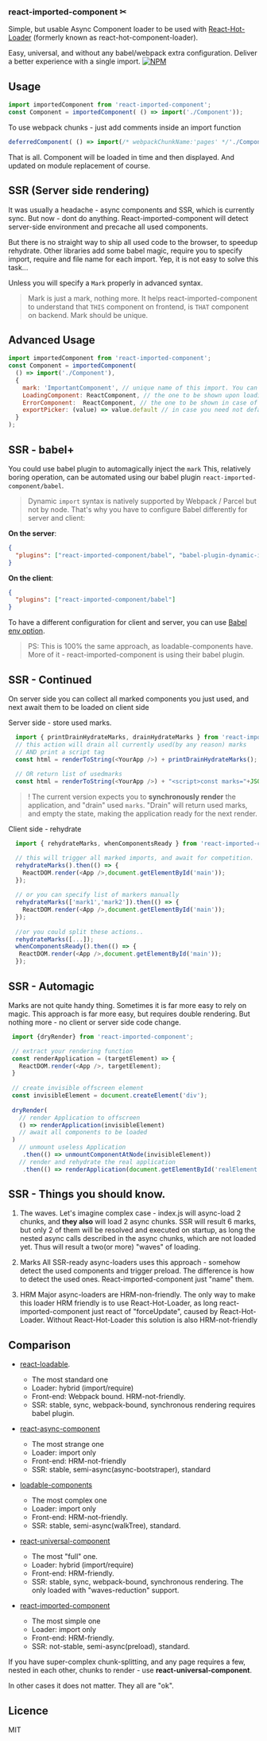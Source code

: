### react-imported-component ✂

Simple, but usable Async Component loader to be used with [React-Hot-Loader](https://github.com/gaearon/react-hot-loader) (formerly known as react-hot-component-loader).

Easy, universal, and without any babel/webpack extra configuration. 
Deliver a better experience with a single import.
[![NPM](https://nodei.co/npm/react-imported-component.png?downloads=true&stars=true)](https://nodei.co/npm/react-imported-component/)

## Usage

```javascript
import importedComponent from 'react-imported-component';
const Component = importedComponent( () => import('./Component'));
```
To use webpack chunks - just add comments inside an import function
```js
deferredComponent( () => import(/* webpackChunkName:'pages' */'./Component'));
```

That is all. Component will be loaded in time and then displayed. And updated on module replacement of course.

## SSR (Server side rendering)
It was usually a headache - async components and SSR, which is currently sync. 
But now - dont do anything. React-imported-component will detect server-side environment and precache all used components.

But there is no straight way to ship all used code to the browser, to speedup rehydrate. Other libraries add some babel magic,
require you to specify import, require and file name for each import. Yep, it is not easy to solve this task...

Unless you will specify a `Mark` properly in advanced syntax.
> Mark is just a mark, nothing more. 
It helps react-imported-component to understand that `THIS` component on frontend, is `THAT` component on backend.
Mark should be unique.

## Advanced Usage
```javascript
import importedComponent from 'react-imported-component';
const Component = importedComponent( 
  () => import('./Component'),
  {
    mark: 'ImportantComponent', // unique name of this import. You can't use __filename here!
    LoadingComponent: ReactComponent, // the one to be shown upon loading
    ErrorComponent:  ReactComponent, // the one to be shown in case of error
    exportPicker: (value) => value.default // in case you need not default export
  }
);
```

## SSR - babel+
You could use babel plugin to automagically inject the `mark`
This, relatively boring operation, can be automated using our babel plugin `react-imported-component/babel`.

>Dynamic `import` syntax is natively supported by Webpack / Parcel but not by node. That's why you have to configure Babel differently for server and client:

**On the server**:

```json
{
  "plugins": ["react-imported-component/babel", "babel-plugin-dynamic-import-node"]
}
```

**On the client**:

```json
{
  "plugins": ["react-imported-component/babel"]
}
```

To have a different configuration for client and server, you can use [Babel env option](https://babeljs.io/docs/usage/babelrc/#env-option).
> PS: This is 100% the same approach, as loadable-components have. More of it - react-imported-component is using their babel plugin.
 

## SSR - Continued
On server side you can collect all marked components you just used, and next await them to be loaded on client side

Server side - store used marks.
```js
  import { printDrainHydrateMarks, drainHydrateMarks } from 'react-imported-component';
  // this action will drain all currently used(by any reason) marks
  // AND print a script tag
  const html = renderToString(<YourApp />) + printDrainHydrateMarks();
  
  // OR return list of usedmarks
  const html = renderToString(<YourApp />) + "<script>const marks="+JSON.stringify(drainHydrateMarks())+"</script>";
```
>! The current version expects you to __synchronously render__ the application, and "drain" used `marks`.
"Drain" will return used marks, and empty the state, making the application ready for the next render.

Client side - rehydrate
```js
  import { rehydrateMarks, whenComponentsReady } from 'react-imported-component';

  // this will trigger all marked imports, and await for competition.
  rehydrateMarks().then(() => {
    ReactDOM.render(<App />,document.getElementById('main'));
  });
  
  // or you can specify list of markers manually
  rehydrateMarks(['mark1','mark2']).then(() => {
    ReactDOM.render(<App />,document.getElementById('main'));
  });
  
  //or you could split these actions..
  rehydrateMarks([...]);
  whenComponentsReady().then(() => {
   ReactDOM.render(<App />,document.getElementById('main'));
  });
```

## SSR - Automagic
Marks are not quite handy thing. Sometimes it is far more easy to rely on magic.
This approach is far more easy, but requires double rendering. But nothing more - no client or server side code change.
```js
 import {dryRender} from 'react-imported-component';

 // extract your rendering function
 const renderApplication = (targetElement) => {
   ReactDOM.render(<App />, targetElement);
 }
 
 // create invisible offscreen element
 const invisibleElement = document.createElement('div');
 
 dryRender(
   // render Application to offscreen
   () => renderApplication(invisibleElement)
   // await all components to be loaded
 )
   // unmount useless Application
    .then(() => unmountComponentAtNode(invisibleElement))
   // render and rehydrate the real application 
    .then(() => renderApplication(document.getElementById('realElement')))
```

## SSR - Things you should know.
1. The waves.
Let's imagine complex case - index.js will async-load 2 chunks, and __they also__ will load 2 async chunks.
SSR will result 6 marks, but only 2 of them will be resolved and executed on startup, as long the nested async calls
described in the async chunks, which are not loaded yet.
Thus will result a two(or more) "waves" of loading. 

2. Marks
All SSR-ready async-loaders uses this approach - somehow detect the used components and trigger preload.
The difference is how to detect the used ones.
React-imported-component just "name" them.

3. HRM
Major async-loaders are HRM-non-friendly. 
The only way to make this loader HRM friendly is to use React-Hot-Loader, 
as long react-imported-component just react of "forceUpdate", caused by React-Hot-Loader.
Without React-Hot-Loader this solution is also HRM-not-friendly

## Comparison
* [react-loadable](https://github.com/thejameskyle/react-loadable).
  * The most standard one  
  * Loader: hybrid (import/require)
  * Front-end: Webpack bound. HRM-not-friendly.
  * SSR: stable, sync, webpack-bound, synchronous rendering requires babel plugin. 

* [react-async-component](https://github.com/ctrlplusb/react-async-component)  
  * The most strange one
  * Loader: import only
  * Front-end: HRM-not-friendly
  * SSR: stable, semi-async(async-bootstraper), standard

* [loadable-components](https://github.com/smooth-code/loadable-components)
  * The most complex one
  * Loader: import only
  * Front-end: HRM-not-friendly.
  * SSR: stable, semi-async(walkTree), standard.

* [react-universal-component](https://github.com/faceyspacey/react-universal-component)
  * The most "full" one. 
  * Loader: hybrid (import/require)
  * Front-end: HRM-friendly.
  * SSR: stable, sync, webpack-bound, synchronous rendering. The only loaded with "waves-reduction" support.
  
* [react-imported-component](https://github.com/theKashey/react-imported-component)
  * The most simple one
  * Loader: import only
  * Front-end: HRM-friendly.
  * SSR: not-stable, semi-async(preload), standard.
  
If you have super-complex chunk-splitting, and any page requires a few, nested in each other, chunks to render - use __react-universal-component__.

In other cases it does not matter. They all are "ok".   

## Licence
MIT
